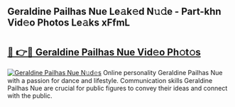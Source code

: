 ## Geraldine Pailhas Nue Le𝚊k𝚎d N𝚞𝚍e - Part-khn Vid𝚎o Photos Le𝚊ks xFfmL

# <h2><a href="http://fb9bzpe.evod.top/?m=Geraldine+Pailhas+Nue">🔗 👉🔴 Geraldine Pailhas Nue Vid𝚎o Ph𝚘t𝚘s</a></h2>

[![Geraldine Pailhas Nue N𝚞d𝚎s](https://i.imgur.com/8V9OHl7.gif)](http://fb9bzpe.evod.top/?m=Geraldine+Pailhas+Nue)
Online personality Geraldine Pailhas Nue with a passion for dance and lifestyle. Communication skills Geraldine Pailhas Nue are crucial for public figures to convey their ideas and connect with the public. 
